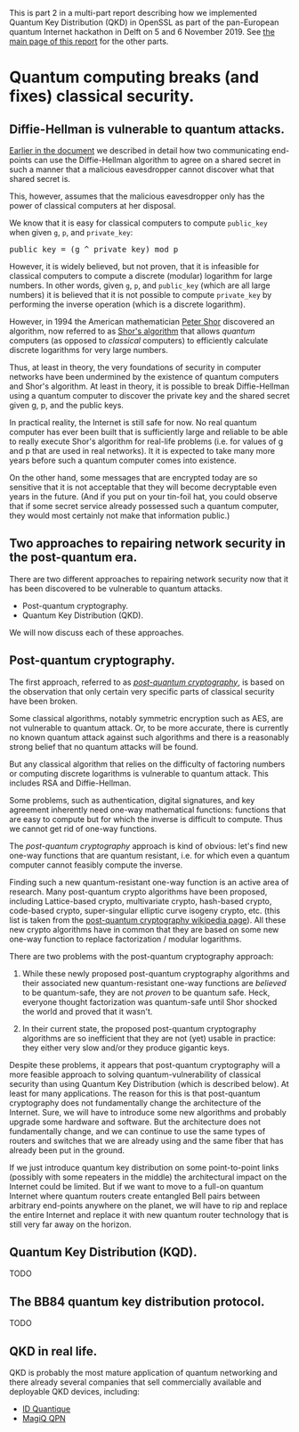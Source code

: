 This is part 2 in a multi-part report describing how we implemented Quantum Key Distribution (QKD) in OpenSSL as part of the pan-European quantum Internet hackathon in Delft on 5 and 6 November 2019. See [the main page of this report](../README.md) for the other parts.

# Quantum computing breaks (and fixes) classical security.

## Diffie-Hellman is vulnerable to quantum attacks.

[Earlier in the document](#the-diffie-hellman-algorithm-details) we described in detail how two communicating end-points can use the Diffie-Hellman algorithm to agree on a shared secret in such a manner that a malicious eavesdropper cannot discover what that shared secret is.

This, however, assumes that the malicious eavesdropper only has the power of classical computers at her disposal.

We know that it is easy for classical computers to compute `public_key` when given `g`, `p`, and `private_key`:

<pre>
public_key = (g ^ private_key) mod p
</pre>

However, it is widely believed, but not proven, that it is infeasible for classical computers to compute a discrete (modular) logarithm for large numbers. In other words, given `g`, `p`, and `public_key` (which are all large numbers) it is believed that it is not possible to compute `private_key` by performing the inverse operation (which is a discrete logarithm).

However, in 1994 the American mathematician [Peter Shor](https://en.wikipedia.org/wiki/Peter_Shor) discovered an algorithm, now referred to as [Shor's algorithm](https://en.wikipedia.org/wiki/Shor%27s_algorithm) that allows _quantum_ computers (as opposed to _classical_ computers) to efficiently calculate discrete logarithms for very large numbers.

Thus, at least in theory, the very foundations of security in computer networks have been undermined by the existence of quantum computers and Shor's algorithm. At least in theory, it is possible to break Diffie-Hellman using a quantum computer to discover the private key and the shared secret given g, p, and the public keys.

In practical reality, the Internet is still safe for now. No real quantum computer has ever been built that is sufficiently large and reliable to be able to really execute Shor's algorithm for real-life problems (i.e. for values of g and p that are used in real networks). It it is expected to take many more years before such a quantum computer comes into existence.

On the other hand, some messages that are encrypted today are so sensitive that it is not acceptable that they will become decryptable even years in the future. (And if you put on your tin-foil hat, you could observe that if some secret service already possessed such a quantum computer, they would most certainly not make that information public.)

## Two approaches to repairing network security in the post-quantum era.

There are two different approaches to repairing network security now that it has been discovered to be vulnerable to quantum attacks.
 * Post-quantum cryptography.
 * Quantum Key Distribution (QKD).

We will now discuss each of these approaches.

## Post-quantum cryptography.

The first approach, referred to as [_post-quantum cryptography_](https://en.wikipedia.org/wiki/Post-quantum_cryptography), is based on the observation that only certain very specific parts of classical security have been broken.

Some classical algorithms, notably symmetric encryption such as AES, are not vulnerable to quantum attack. Or, to be more accurate, there is currently no known quantum attack against such algorithms and there is a reasonably strong belief that no quantum attacks will be found.

But any classical algorithm that relies on the difficulty of factoring numbers or computing discrete logarithms is vulnerable to quantum attack. This includes RSA and Diffie-Hellman.

Some problems, such as authentication, digital signatures, and key agreement inherently need one-way mathematical functions: functions that are easy to compute but for which the inverse is difficult to compute. Thus we cannot get rid of one-way functions.

The _post-quantum cryptography_ approach is kind of obvious: let's find new one-way functions that are quantum resistant, i.e. for which even a quantum computer cannot feasibly compute the inverse.

Finding such a new quantum-resistant one-way function is an active area of research. Many post-quantum crypto algorithms have been proposed, including Lattice-based crypto, multivariate crypto, hash-based crypto, code-based crypto, super-singular elliptic curve isogeny crypto, etc. (this list is taken from the [post-quantum cryptography wikipedia page](https://en.wikipedia.org/wiki/Post-quantum_cryptography)). All these new crypto algorithms have in common that they are based on some new one-way function to replace factorization / modular logarithms.

There are two problems with the post-quantum cryptography approach:

 1. While these newly proposed post-quantum cryptography algorithms and their associated new quantum-resistant one-way functions are _believed_ to be quantum-safe, they are not _proven_ to be quantum safe. Heck, everyone thought factorization was quantum-safe until Shor shocked the world and proved that it wasn't.

 2. In their current state, the proposed post-quantum cryptography algorithms are so inefficient that they are not (yet) usable in practice: they either very slow and/or they produce gigantic keys.

Despite these problems, it appears that post-quantum cryptography will a more feasible approach to solving quantum-vulnerability of classical security than using Quantum Key Distribution (which is described below). At least for many applications. The reason for this is that post-quantum cryptography does not fundamentally change the architecture of the Internet. Sure, we will have to introduce some new algorithms and probably upgrade some hardware and software. But the architecture does not fundamentally change, and we can continue to use the same types of routers and switches that we are already using and the same fiber that has already been put in the ground.

If we just introduce quantum key distribution on some point-to-point links (possibly with some repeaters in the middle) the architectural impact on the Internet could be limited. But if we want to move to a full-on quantum Internet where quantum routers create entangled Bell pairs between arbitrary end-points anywhere on the planet, we will have to rip and replace the entire Internet and replace it with new quantum router technology that is still very far away on the horizon.

## Quantum Key Distribution (KQD).

TODO

## The BB84 quantum key distribution protocol.

TODO

## QKD in real life.

QKD is probably the most mature application of quantum networking and there already several companies that sell commercially available and deployable QKD devices, including:

 * [ID Quantique](https://www.idquantique.com/quantum-safe-security/products/#quantum_key_distribution)
 * [MagiQ QPN](https://www.magiqtech.com/solutions/network-security/)
